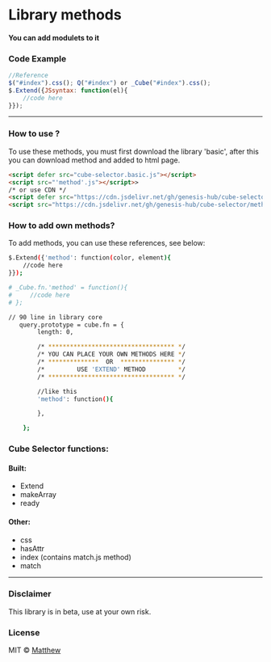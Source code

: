 <!-- ![Screenshot]()  -->
# Library methods
#### You can add modulets to it


### Code Example
```javascript
//Reference
$("#index").css(); Q("#index") or _Cube("#index").css();
$.Extend({JSsyntax: function(el){
    //code here
}});
```
***
### How to use ?
To use these methods, you must first download the library 'basic', after this you can download method and added to html page.
```HTML 
<script defer src="cube-selector.basic.js"></script>
<script src="'method'.js"></script>>
/* or use CDN */
<script defer src="https://cdn.jsdelivr.net/gh/genesis-hub/cube-selector/basic/cube-selector.basic.js"></script>
<script src="https://cdn.jsdelivr.net/gh/genesis-hub/cube-selector/methods/index.js"></script>
```

### How to add own methods?
To add methods, you can use these references, see below:
```bash
$.Extend({'method': function(color, element){
    //code here
}});

# _Cube.fn.'method' = function(){
#     //code here
# };

// 90 line in library core 
   query.prototype = cube.fn = {
        length: 0,

        /* *********************************** */
        /* YOU CAN PLACE YOUR OWN METHODS HERE */
        /* **************  OR  *************** */
        /*         USE 'EXTEND' METHOD         */
        /* *********************************** */

        //like this 
        'method': function(){

        },

    };
```
### Cube Selector functions:

#### Built:
* Extend
* makeArray
* ready
#### Other:
* css
* hasAttr
* index (contains match.js method)
* match

***
### Disclaimer
This library is in beta, use at your own risk.

### License
MIT © [Matthew]()
